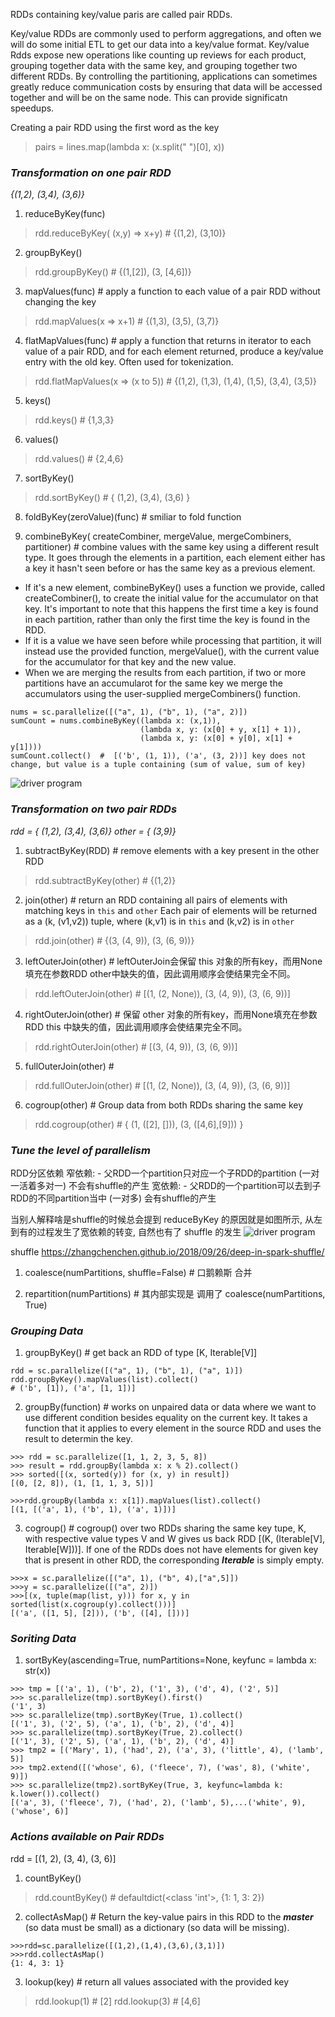 RDDs containing key/value paris are called pair RDDs.

Key/value RDDs are commonly used to perform aggregations, and often we will do some initial ETL to get our data into a key/value format. Key/value Rdds expose new operations like counting up reviews for each product, grouping together data with the same key, and grouping together two different RDDs.
By controlling the partitioning, applications can sometimes greatly reduce communication costs by ensuring that data will be accessed together and will be on the same node. This can provide significatn speedups.

Creating a pair RDD using the first word as the key
> pairs = lines.map(lambda x: (x.split(" ")[0], x))

### ***Transformation on one pair RDD***
*{(1,2), (3,4), (3,6)}*
1. reduceByKey(func)
> rdd.reduceByKey( (x,y) => x+y) # {(1,2), (3,10)}

2. groupByKey()
> rdd.groupByKey() # {(1,[2]), (3, [4,6])}

3. mapValues(func) # apply a function to each value of a pair RDD without changing the key
> rdd.mapValues(x => x+1) # {(1,3), (3,5), (3,7)}

4. flatMapValues(func) # apply a function that returns in iterator to each value of a pair RDD, and for each element returned, produce a key/value entry with the old key. Often used for tokenization.
> rdd.flatMapValues(x => (x to 5)) # {(1,2), (1,3), (1,4), (1,5), (3,4), (3,5)}

5. keys()
> rdd.keys() # {1,3,3}

6. values()
> rdd.values() # {2,4,6}

7. sortByKey()
> rdd.sortByKey() # { (1,2), (3,4), (3,6) }

8. foldByKey(zeroValue)(func) # smiliar to fold function

9. combineByKey( createCombiner, mergeValue, mergeCombiners, partitioner) # combine values with the same key using a different result type. It goes through the elements in a partition, each element either has a key it hasn't seen before or has the same key as a previous element.
* If it's a new element, combineByKey() uses a function we provide, called createCombiner(), to create the initial value for the accumulator on that key. It's important to note that this happens the first time a key is found in each partition, rather than only the first time the key is found in the RDD.
* If it is a value we have seen before while processing that partition, it will instead use the provided function, mergeValue(), with the current value for the accumulator for that key and the new value.
* When we are merging the results from each partition, if two or more partitions have an accumularot for the same key we merge the accumulators using the user-supplied mergeCombiners() function.
```
nums = sc.parallelize([("a", 1), ("b", 1), ("a", 2)])
sumCount = nums.combineByKey((lambda x: (x,1)),
                             (lambda x, y: (x[0] + y, x[1] + 1)),
                             (lambda x, y: (x[0] + y[0], x[1] + y[1]))) 
sumCount.collect()  #  [('b', (1, 1)), ('a', (3, 2))] key does not change, but value is a tuple containing (sum of value, sum of key)

```
![driver program](./RDD_lineage_pic/combinebykey.png)


### ***Transformation on two pair RDDs***
*rdd = { (1,2), (3,4), (3,6)}  other = { (3,9)}*
1. subtractByKey(RDD) # remove elements with a key present in the other RDD
> rdd.subtractByKey(other) # {(1,2)}

2. join(other) # return an RDD containing all pairs of elements with matching keys in `this` and `other` Each pair of elements will be returned as a (k, (v1,v2)) tuple, where (k,v1) is in `this` and (k,v2) is in `other`
> rdd.join(other) # {(3, (4, 9)), (3, (6, 9))}

3. leftOuterJoin(other) # leftOuterJoin会保留 this 对象的所有key，而用None填充在参数RDD other中缺失的值，因此调用顺序会使结果完全不同。
> rdd.leftOuterJoin(other) # [(1, (2, None)), (3, (4, 9)), (3, (6, 9))]

4. rightOuterJoin(other) # 保留 other 对象的所有key，而用None填充在参数RDD this 中缺失的值，因此调用顺序会使结果完全不同。
> rdd.rightOuterJoin(other) # [(3, (4, 9)), (3, (6, 9))]

5. fullOuterJoin(other) # 
> rdd.fullOuterJoin(other) # [(1, (2, None)), (3, (4, 9)), (3, (6, 9))]

6. cogroup(other) # Group data from both RDDs sharing the same key
> rdd.cogroup(other) # { (1, ([2], [])), (3, ([4,6],[9])) }

### ***Tune the level of parallelism***
RDD分区依赖
窄依赖:
    - 父RDD一个partition只对应一个子RDD的partition (一对一活着多对一) 不会有shuffle的产生
宽依赖:
    - 父RDD的一个partition可以去到子RDD的不同partition当中 (一对多) 会有shuffle的产生

当别人解释啥是shuffle的时候总会提到 reduceByKey 的原因就是如图所示, 从左到有的过程发生了宽依赖的转变, 自然也有了 shuffle 的发生
![driver program](./RDD_lineage_pic/reducebykeyshuffle.png)

shuffle https://zhangchenchen.github.io/2018/09/26/deep-in-spark-shuffle/

1. coalesce(numPartitions, shuffle=False) # 口鹅赖斯 合并

2. repartition(numPartitions) # 其内部实现是 调用了 coalesce(numPartitions, True)


### ***Grouping Data***
1. groupByKey() # get back an RDD of type [K, Iterable[V]]
```
rdd = sc.parallelize([("a", 1), ("b", 1), ("a", 1)])
rdd.groupByKey().mapValues(list).collect()
# ('b', [1]), ('a', [1, 1])]
```

2. groupBy(function) # works on unpaired data or data where we want to use different condition besides equality on the current key. It takes a function that it applies to every element in the source RDD and uses the result to determin the key.
```
>>> rdd = sc.parallelize([1, 1, 2, 3, 5, 8])
>>> result = rdd.groupBy(lambda x: x % 2).collect()
>>> sorted([(x, sorted(y)) for (x, y) in result])
[(0, [2, 8]), (1, [1, 1, 3, 5])]

>>>rdd.groupBy(lambda x: x[1]).mapValues(list).collect()
[(1, [('a', 1), ('b', 1), ('a', 1)])]
```

3. cogroup() # cogroup() over two RDDs sharing the same key tupe, K, with respective value types V and W gives us back RDD [(K, (Iterable[V], Iterable[W]))]. If one of the RDDs does not have elements for given key that is present in other RDD, the corresponding ***Iterable*** is simply empty.
```
>>>x = sc.parallelize([("a", 1), ("b", 4),["a",5]])
>>>y = sc.parallelize([("a", 2)])
>>>[(x, tuple(map(list, y))) for x, y in sorted(list(x.cogroup(y).collect()))]
[('a', ([1, 5], [2])), ('b', ([4], []))]
```

### ***Soriting Data***
1. sortByKey(ascending=True, numPartitions=None, keyfunc = lambda x: str(x))
```
>>> tmp = [('a', 1), ('b', 2), ('1', 3), ('d', 4), ('2', 5)]
>>> sc.parallelize(tmp).sortByKey().first()
('1', 3)
>>> sc.parallelize(tmp).sortByKey(True, 1).collect()
[('1', 3), ('2', 5), ('a', 1), ('b', 2), ('d', 4)]
>>> sc.parallelize(tmp).sortByKey(True, 2).collect()
[('1', 3), ('2', 5), ('a', 1), ('b', 2), ('d', 4)]
>>> tmp2 = [('Mary', 1), ('had', 2), ('a', 3), ('little', 4), ('lamb', 5)]
>>> tmp2.extend([('whose', 6), ('fleece', 7), ('was', 8), ('white', 9)])
>>> sc.parallelize(tmp2).sortByKey(True, 3, keyfunc=lambda k: k.lower()).collect()
[('a', 3), ('fleece', 7), ('had', 2), ('lamb', 5),...('white', 9), ('whose', 6)]
```

### ***Actions available on Pair RDDs***
rdd = [(1, 2), (3, 4), (3, 6)]
1. countByKey()
> rdd.countByKey() # defaultdict(<class 'int'>, {1: 1, 3: 2})

2. collectAsMap() # Return the key-value pairs in this RDD to the ***master*** (so data must be small) as a dictionary (so data will be missing).
```
>>>rdd=sc.parallelize([(1,2),(1,4),(3,6),(3,1)])
>>>rdd.collectAsMap()
{1: 4, 3: 1}
```

3. lookup(key) # return all values associated with the provided key
> rdd.lookup(1) # [2]
> rdd.lookup(3) # [4,6]